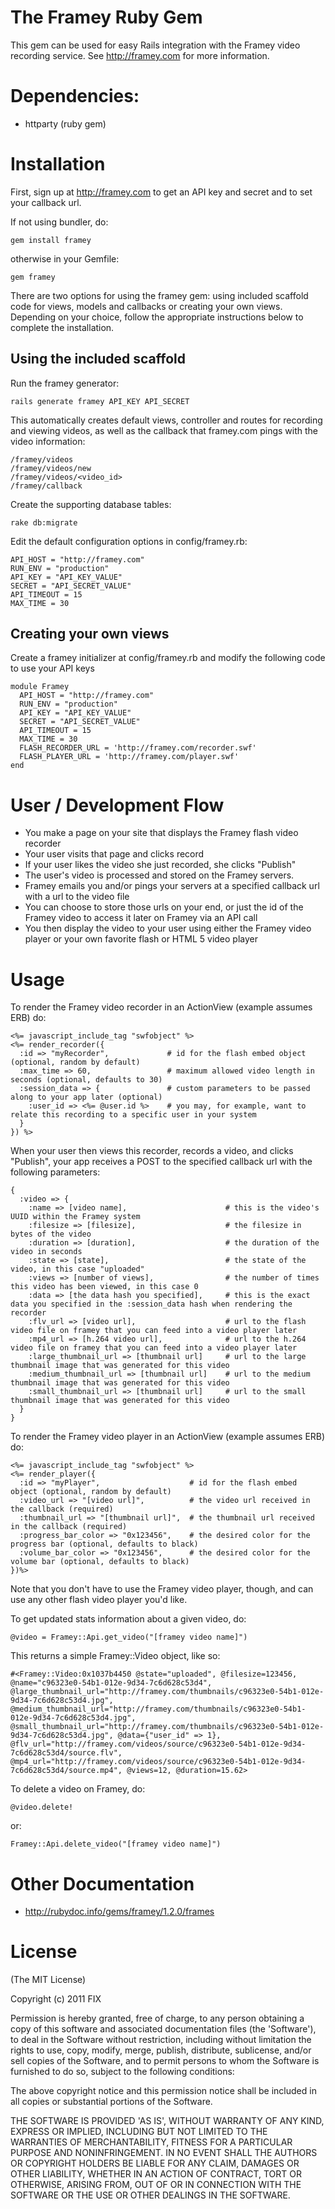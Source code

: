 # The Framey Ruby Gem

This gem can be used for easy Rails integration with the Framey video recording service. See http://framey.com for more information.

# Dependencies:

* httparty (ruby gem)


# Installation

First, sign up at http://framey.com to get an API key and secret and to set your callback url. 

If not using bundler, do:

`gem install framey`

otherwise in your Gemfile:

`gem framey`

There are two options for using the framey gem: using included scaffold code for views, models and callbacks or creating your own views.  Depending on your choice, follow the appropriate instructions below to complete the installation. 

## Using the included scaffold	

Run the framey generator:

`rails generate framey API_KEY API_SECRET`

This automatically creates default views, controller and routes for recording and viewing videos, as well as the callback that framey.com pings with the video information:

	/framey/videos
	/framey/videos/new
	/framey/videos/<video_id>
	/framey/callback

Create the supporting database tables:

	rake db:migrate

Edit the default configuration options in config/framey.rb:

	API_HOST = "http://framey.com"
	RUN_ENV = "production"
	API_KEY = "API_KEY_VALUE"
	SECRET = "API_SECRET_VALUE"
	API_TIMEOUT = 15
	MAX_TIME = 30

## Creating your own views

Create a framey initializer at config/framey.rb and modify the following code to use your API keys
	
	module Framey  
	  API_HOST = "http://framey.com"
	  RUN_ENV = "production"
	  API_KEY = "API_KEY_VALUE"
	  SECRET = "API_SECRET_VALUE"
	  API_TIMEOUT = 15
	  MAX_TIME = 30
	  FLASH_RECORDER_URL = 'http://framey.com/recorder.swf'
	  FLASH_PLAYER_URL = 'http://framey.com/player.swf'
	end

# User / Development Flow

* You make a page on your site that displays the Framey flash video recorder
* Your user visits that page and clicks record
* If your user likes the video she just recorded, she clicks "Publish"
* The user's video is processed and stored on the Framey servers.
* Framey emails you and/or pings your servers at a specified callback url with a url to the video file
* You can choose to store those urls on your end, or just the id of the Framey video to access it later on Framey via an API call
* You then display the video to your user using either the Framey video player or your own favorite flash or HTML 5 video player

# Usage


To render the Framey video recorder in an ActionView (example assumes ERB) do:

    <%= javascript_include_tag "swfobject" %>
    <%= render_recorder({
      :id => "myRecorder",             # id for the flash embed object (optional, random by default)
      :max_time => 60,                 # maximum allowed video length in seconds (optional, defaults to 30)
      :session_data => {               # custom parameters to be passed along to your app later (optional)
        :user_id => <%= @user.id %>    # you may, for example, want to relate this recording to a specific user in your system
      }
    }) %>
    
When your user then views this recorder, records a video, and clicks "Publish", your app receives a POST to the specified callback url with the following parameters:

    {
      :video => {
        :name => [video name],                      # this is the video's UUID within the Framey system
        :filesize => [filesize],                    # the filesize in bytes of the video
        :duration => [duration],                    # the duration of the video in seconds
        :state => [state],                          # the state of the video, in this case "uploaded"
        :views => [number of views],                # the number of times this video has been viewed, in this case 0
        :data => [the data hash you specified],     # this is the exact data you specified in the :session_data hash when rendering the recorder
        :flv_url => [video url],                    # url to the flash video file on framey that you can feed into a video player later
        :mp4_url => [h.264 video url],              # url to the h.264 video file on framey that you can feed into a video player later
        :large_thumbnail_url => [thumbnail url]     # url to the large thumbnail image that was generated for this video 
        :medium_thumbnail_url => [thumbnail url]    # url to the medium thumbnail image that was generated for this video 
        :small_thumbnail_url => [thumbnail url]     # url to the small thumbnail image that was generated for this video                 
      }
    } 
    
To render the Framey video player in an ActionView (example assumes ERB) do:

    <%= javascript_include_tag "swfobject" %>
    <%= render_player({
      :id => "myPlayer",                    # id for the flash embed object (optional, random by default)
      :video_url => "[video url]",          # the video url received in the callback (required)
      :thumbnail_url => "[thumbnail url]",  # the thumbnail url received in the callback (required)
      :progress_bar_color => "0x123456",    # the desired color for the progress bar (optional, defaults to black)
      :volume_bar_color => "0x123456",      # the desired color for the volume bar (optional, defaults to black)
    })%>
    
Note that you don't have to use the Framey video player, though, and can use any other flash video player you'd like.

To get updated stats information about a given video, do:

    @video = Framey::Api.get_video("[framey video name]")
    
This returns a simple Framey::Video object, like so:

    #<Framey::Video:0x1037b4450 @state="uploaded", @filesize=123456, @name="c96323e0-54b1-012e-9d34-7c6d628c53d4", 	@large_thumbnail_url="http://framey.com/thumbnails/c96323e0-54b1-012e-9d34-7c6d628c53d4.jpg", @medium_thumbnail_url="http://framey.com/thumbnails/c96323e0-54b1-012e-9d34-7c6d628c53d4.jpg", @small_thumbnail_url="http://framey.com/thumbnails/c96323e0-54b1-012e-9d34-7c6d628c53d4.jpg", @data={"user_id" => 1}, @flv_url="http://framey.com/videos/source/c96323e0-54b1-012e-9d34-7c6d628c53d4/source.flv", @mp4_url="http://framey.com/videos/source/c96323e0-54b1-012e-9d34-7c6d628c53d4/source.mp4", @views=12, @duration=15.62>
    
To delete a video on Framey, do:

    @video.delete!

or:

    Framey::Api.delete_video("[framey video name]")

# Other Documentation

* http://rubydoc.info/gems/framey/1.2.0/frames

# License

(The MIT License)

Copyright (c) 2011 FIX

Permission is hereby granted, free of charge, to any person obtaining
a copy of this software and associated documentation files (the
'Software'), to deal in the Software without restriction, including
without limitation the rights to use, copy, modify, merge, publish,
distribute, sublicense, and/or sell copies of the Software, and to
permit persons to whom the Software is furnished to do so, subject to
the following conditions:

The above copyright notice and this permission notice shall be
included in all copies or substantial portions of the Software.

THE SOFTWARE IS PROVIDED 'AS IS', WITHOUT WARRANTY OF ANY KIND,
EXPRESS OR IMPLIED, INCLUDING BUT NOT LIMITED TO THE WARRANTIES OF
MERCHANTABILITY, FITNESS FOR A PARTICULAR PURPOSE AND NONINFRINGEMENT.
IN NO EVENT SHALL THE AUTHORS OR COPYRIGHT HOLDERS BE LIABLE FOR ANY
CLAIM, DAMAGES OR OTHER LIABILITY, WHETHER IN AN ACTION OF CONTRACT,
TORT OR OTHERWISE, ARISING FROM, OUT OF OR IN CONNECTION WITH THE
SOFTWARE OR THE USE OR OTHER DEALINGS IN THE SOFTWARE.
